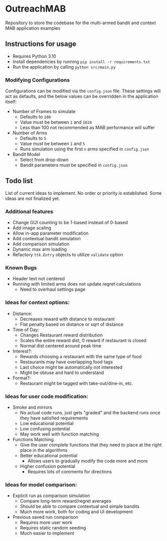 # OutreachMAB

Repository to store the codebase for the multi-armed bandit and context MAB application examples

## Instructions for usage

- Requires Python 3.10
- Install dependencies by running `pip install -r requirements.txt`
- Run the application by calling `python src/main.py`

### Modifying Configurations

Configurations can be modified via the `config.json` file. These settings will act as defaults, and the below values
can be overridden in the application itself:

- Number of Frames to simulate
    - Defaults to `100`
    - Value must be between `1` and `1024`
    - Less than 100 not recommended as MAB performance will suffer
- Number of Arms
    - Defaults to `5`
    - Value must be between `1` and `5`
    - Runs simulation using the first `n` arms specified in `config.json`
- Bandit Model
    - Select from drop-down
    - Bandit parameters must be specified in `config.json`

## Todo list

List of current ideas to implement. No order or priority is established.
Some ideas are not finalized yet.

### Additional features
- Change GUI counting to be 1-based instead of 0-based
- Add image scaling
- Allow in-app parameter modification
- Add contextual bandit simulation
- Add comparison simulation
- Dynamic max arm loading
- Refactory `ttk.Entry` objects to utilize `validate` option

### Known Bugs

- Header text not centered
- Running with limited arms does not update regret calculations
    - Need to overhaul settings page

### Ideas for context options:

- Distance:
   - Decreases reward with distance to restaurant
   - Flat penalty based on distance or sqrt of distance
- Time of Day:
   - Changes Restaurant reward distribution
   - Scales the entire reward dist, 0 reward if restaurant is closed
   - Normal dist centered around peak time
- Interest?:
   - Rewards choosing a restaurant with the same type of food
   - Restaurants may have overlapping food tags
   - Last choice might be automatically not interested
   - Might be obtuse and hard to understand
 - Format?:
   - Restaurant might be tagged with take-out/dine-in, etc.

### Ideas for user code modification:
 - Smoke and mirrors
   - No actual code runs, just gets "graded" and the backend runs once they have satisfied requirements
   - Low educational potential
   - Low confusing potential
   - May work well with function matching
 - Functions Matching
   - Give the user complete functions that they need to place at the right place in the algorithms
   - Better educational potential
     - Allows users to gradually modify the code more and more
   - Higher confusion potential
     - Requires lots of comments for directions

### Ideas for model comparison:
 - Explicit run as comparison simulation
   - Compare long-term reward/regret averages
   - Should be able to compare contextual and simple bandits
   - Much more work, both for coding and UI development
 - Previous saved run comparison
   - Requires more user work
   - Requires static random seeding
   - Much easier to implement
